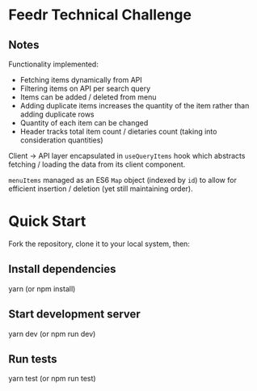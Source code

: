 # Feedr Technical Challenge

## Notes

Functionality implemented:

- Fetching items dynamically from API
- Filtering items on API per search query
- Items can be added / deleted from menu
- Adding duplicate items increases the quantity of the item rather than adding duplicate rows
- Quantity of each item can be changed
- Header tracks total item count / dietaries count (taking into consideration quantities)

Client -> API layer encapsulated in `useQueryItems` hook which abstracts fetching / loading the data from
its client component.

`menuItems` managed as an ES6 `Map` object (indexed by `id`) to allow for efficient insertion / deletion (yet still maintaining order).

# Quick Start

Fork the repository, clone it to your local system, then:

## Install dependencies

yarn (or npm install)

## Start development server

yarn dev (or npm run dev)

## Run tests

yarn test (or npm run test)
